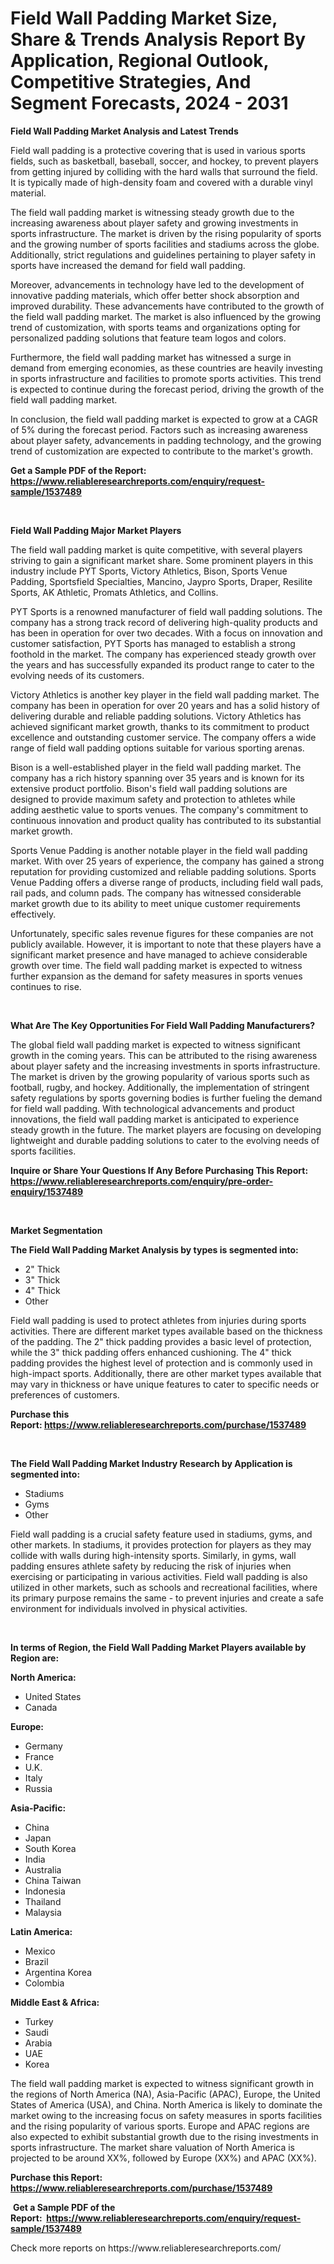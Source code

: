 <p><h1>Field Wall Padding Market Size, Share & Trends Analysis Report By Application, Regional Outlook, Competitive Strategies, And Segment Forecasts, 2024 - 2031</h1></p><p><strong>Field Wall Padding Market Analysis and Latest Trends</strong></p>
<p><p>Field wall padding is a protective covering that is used in various sports fields, such as basketball, baseball, soccer, and hockey, to prevent players from getting injured by colliding with the hard walls that surround the field. It is typically made of high-density foam and covered with a durable vinyl material.</p><p>The field wall padding market is witnessing steady growth due to the increasing awareness about player safety and growing investments in sports infrastructure. The market is driven by the rising popularity of sports and the growing number of sports facilities and stadiums across the globe. Additionally, strict regulations and guidelines pertaining to player safety in sports have increased the demand for field wall padding.</p><p>Moreover, advancements in technology have led to the development of innovative padding materials, which offer better shock absorption and improved durability. These advancements have contributed to the growth of the field wall padding market. The market is also influenced by the growing trend of customization, with sports teams and organizations opting for personalized padding solutions that feature team logos and colors.</p><p>Furthermore, the field wall padding market has witnessed a surge in demand from emerging economies, as these countries are heavily investing in sports infrastructure and facilities to promote sports activities. This trend is expected to continue during the forecast period, driving the growth of the field wall padding market.</p><p>In conclusion, the field wall padding market is expected to grow at a CAGR of 5% during the forecast period. Factors such as increasing awareness about player safety, advancements in padding technology, and the growing trend of customization are expected to contribute to the market's growth.</p></p>
<p><strong>Get a Sample PDF of the Report:&nbsp; <a href="https://www.reliableresearchreports.com/enquiry/request-sample/1537489">https://www.reliableresearchreports.com/enquiry/request-sample/1537489</a></strong></p>
<p>&nbsp;</p>
<p><strong>Field Wall Padding Major Market Players</strong></p>
<p><p>The field wall padding market is quite competitive, with several players striving to gain a significant market share. Some prominent players in this industry include PYT Sports, Victory Athletics, Bison, Sports Venue Padding, Sportsfield Specialties, Mancino, Jaypro Sports, Draper, Resilite Sports, AK Athletic, Promats Athletics, and Collins.</p><p>PYT Sports is a renowned manufacturer of field wall padding solutions. The company has a strong track record of delivering high-quality products and has been in operation for over two decades. With a focus on innovation and customer satisfaction, PYT Sports has managed to establish a strong foothold in the market. The company has experienced steady growth over the years and has successfully expanded its product range to cater to the evolving needs of its customers.</p><p>Victory Athletics is another key player in the field wall padding market. The company has been in operation for over 20 years and has a solid history of delivering durable and reliable padding solutions. Victory Athletics has achieved significant market growth, thanks to its commitment to product excellence and outstanding customer service. The company offers a wide range of field wall padding options suitable for various sporting arenas.</p><p>Bison is a well-established player in the field wall padding market. The company has a rich history spanning over 35 years and is known for its extensive product portfolio. Bison's field wall padding solutions are designed to provide maximum safety and protection to athletes while adding aesthetic value to sports venues. The company's commitment to continuous innovation and product quality has contributed to its substantial market growth.</p><p>Sports Venue Padding is another notable player in the field wall padding market. With over 25 years of experience, the company has gained a strong reputation for providing customized and reliable padding solutions. Sports Venue Padding offers a diverse range of products, including field wall pads, rail pads, and column pads. The company has witnessed considerable market growth due to its ability to meet unique customer requirements effectively.</p><p>Unfortunately, specific sales revenue figures for these companies are not publicly available. However, it is important to note that these players have a significant market presence and have managed to achieve considerable growth over time. The field wall padding market is expected to witness further expansion as the demand for safety measures in sports venues continues to rise.</p></p>
<p>&nbsp;</p>
<p><strong>What Are The Key Opportunities For Field Wall Padding Manufacturers?</strong></p>
<p><p>The global field wall padding market is expected to witness significant growth in the coming years. This can be attributed to the rising awareness about player safety and the increasing investments in sports infrastructure. The market is driven by the growing popularity of various sports such as football, rugby, and hockey. Additionally, the implementation of stringent safety regulations by sports governing bodies is further fueling the demand for field wall padding. With technological advancements and product innovations, the field wall padding market is anticipated to experience steady growth in the future. The market players are focusing on developing lightweight and durable padding solutions to cater to the evolving needs of sports facilities.</p></p>
<p><strong>Inquire or Share Your Questions If Any Before Purchasing This Report: <a href="https://www.reliableresearchreports.com/enquiry/pre-order-enquiry/1537489">https://www.reliableresearchreports.com/enquiry/pre-order-enquiry/1537489</a></strong></p>
<p>&nbsp;</p>
<p><strong>Market Segmentation</strong></p>
<p><strong>The Field Wall Padding Market Analysis by types is segmented into:</strong></p>
<p><ul><li>2" Thick</li><li>3" Thick</li><li>4" Thick</li><li>Other</li></ul></p>
<p><p>Field wall padding is used to protect athletes from injuries during sports activities. There are different market types available based on the thickness of the padding. The 2" thick padding provides a basic level of protection, while the 3" thick padding offers enhanced cushioning. The 4" thick padding provides the highest level of protection and is commonly used in high-impact sports. Additionally, there are other market types available that may vary in thickness or have unique features to cater to specific needs or preferences of customers.</p></p>
<p><strong>Purchase this Report:&nbsp;<a href="https://www.reliableresearchreports.com/purchase/1537489">https://www.reliableresearchreports.com/purchase/1537489</a></strong></p>
<p>&nbsp;</p>
<p><strong>The Field Wall Padding Market Industry Research by Application is segmented into:</strong></p>
<p><ul><li>Stadiums</li><li>Gyms</li><li>Other</li></ul></p>
<p><p>Field wall padding is a crucial safety feature used in stadiums, gyms, and other markets. In stadiums, it provides protection for players as they may collide with walls during high-intensity sports. Similarly, in gyms, wall padding ensures athlete safety by reducing the risk of injuries when exercising or participating in various activities. Field wall padding is also utilized in other markets, such as schools and recreational facilities, where its primary purpose remains the same - to prevent injuries and create a safe environment for individuals involved in physical activities.</p></p>
<p>&nbsp;</p>
<p><strong>In terms of Region, the Field Wall Padding Market Players available by Region are:</strong></p>
<p>
    <p> <strong> North America: </strong>
        <ul>
            <li>United States</li>
            <li>Canada</li>
        </ul>
        </p> 
    <p> <strong> Europe: </strong>
        <ul>
            <li>Germany</li>
            <li>France</li>
            <li>U.K.</li>
            <li>Italy</li>
            <li>Russia</li>
        </ul>
        </p> 
    <p> <strong> Asia-Pacific: </strong>
        <ul>
            <li>China</li>
            <li>Japan</li>
            <li>South Korea</li>
            <li>India</li>
            <li>Australia</li>
            <li>China Taiwan</li>
            <li>Indonesia</li>
            <li>Thailand</li>
            <li>Malaysia</li>
        </ul>
        </p> 
    <p> <strong> Latin America: </strong>
        <ul>
            <li>Mexico</li>
            <li>Brazil</li>
            <li>Argentina Korea</li>
            <li>Colombia</li>
        </ul>
        </p> 
    <p> <strong> Middle East & Africa: </strong>
        <ul>
            <li>Turkey</li>
            <li>Saudi</li>
            <li>Arabia</li>
            <li>UAE</li>
            <li>Korea</li>
        </ul>
    </p>
    </p>
<p><p>The field wall padding market is expected to witness significant growth in the regions of North America (NA), Asia-Pacific (APAC), Europe, the United States of America (USA), and China. North America is likely to dominate the market owing to the increasing focus on safety measures in sports facilities and the rising popularity of various sports. Europe and APAC regions are also expected to exhibit substantial growth due to the rising investments in sports infrastructure. The market share valuation of North America is projected to be around XX%, followed by Europe (XX%) and APAC (XX%).</p></p>
<p><strong>Purchase this Report: <a href="https://www.reliableresearchreports.com/purchase/1537489">https://www.reliableresearchreports.com/purchase/1537489</a></strong></p>
<p>&nbsp;<strong>Get a Sample PDF of the Report:&nbsp;&nbsp;<a href="https://www.reliableresearchreports.com/enquiry/request-sample/1537489">https://www.reliableresearchreports.com/enquiry/request-sample/1537489</a></strong></p>
<p><strong></strong></p>
<p>Check more reports on https://www.reliableresearchreports.com/</p>
